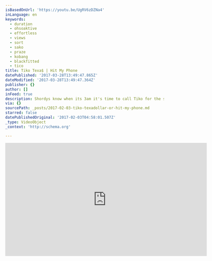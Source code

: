 ```yaml
---
isBasedOnUrl: 'https://youtu.be/UgRV6zDZNa4'
inLanguage: en
keywords:
  - duration
  - ohsoaktive
  - effortless
  - views
  - sort
  - sako
  - praze
  - kobang
  - blackfitted
  - tico
title: Tiko Texa$ | Hit My Phone
datePublished: '2017-03-28T13:49:47.865Z'
dateModified: '2017-03-28T13:49:47.364Z'
publisher: {}
author: []
inFeed: true
description: Shordys know when its 3am it's time to call Tiko for the shenanz.
via: {}
sourcePath: _posts/2017-02-03-tiko-texadollar-or-hit-my-phone.md
starred: false
datePublishedOriginal: '2017-02-03T04:58:01.507Z'
_type: VideoObject
_context: 'http://schema.org'

---
```

<iframe src="https://cdn.embedly.com/widgets/media.html?src=https%3A%2F%2Fwww.youtube.com%2Fembed%2FUgRV6zDZNa4%3Ffeature%3Doembed&amp;url=http%3A%2F%2Fwww.youtube.com%2Fwatch%3Fv%3DUgRV6zDZNa4&amp;image=https%3A%2F%2Fi.ytimg.com%2Fvi%2FUgRV6zDZNa4%2Fhqdefault.jpg&amp;key=b7d04c9b404c499eba89ee7072e1c4f7&amp;type=text%2Fhtml&amp;schema=youtube" width="640" height="360" scrolling="no" frameborder="0" allowfullscreen="" style=""></iframe>